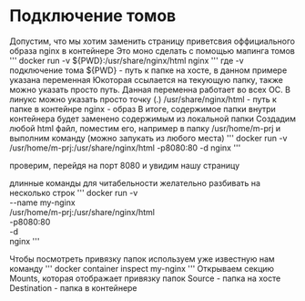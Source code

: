 # Подключение томов

Допустим, что мы хотим заменить страницу приветсвия оффициального образа nginx в контейнере
Это моно сделать с помощью мапинга томов
'''
docker run -v ${PWD}:/usr/share/nginx/html nginx
'''
где
-v  подключение тома
${PWD} - путь к папке на хосте, в данном примере указана переменная Юкоторая ссылается на 
        текующую папку, также можно указать просто путь. Данная переменна работает во всех ОС. В 
        линукс можно указать просто точку (.)
/usr/share/nginx/html - путь к папке в контейнре
nginx - образ
В итоге, содержимое папки внутри контейнера будет заменено содержимым  из локальной папки
Создадим любой html файл, поместим его, например в папку /usr/home/m-prj и выполним команду 
(можно запукать из любого места)
'''
docker run -v /usr/home/m-prj:/usr/share/nginx/html -p8080:80 -d nginx
'''

проверим, перейдя на порт 8080 и увидим нашу страницу

длинные команды для читабельности желательно разбивать на несколько строк
'''
docker run -v \
--name my-nginx \
/usr/home/m-prj:/usr/share/nginx/html \
-p8080:80 \
-d \
nginx
'''

Чтобы посмотреть привязку папок используем уже известную нам команду
'''
docker container inspect my-nginx
'''
Открываем секцию Mounts, которая отображает привязку папок
Source - папка на хосте
Destination - папка в контейнере


